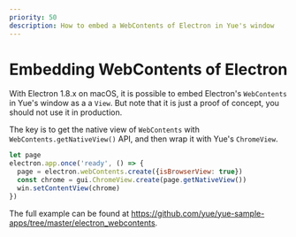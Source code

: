 ```yaml
---
priority: 50
description: How to embed a WebContents of Electron in Yue's window
---
```


# Embedding WebContents of Electron

With Electron 1.8.x on macOS, it is possible to embed Electron's `WebContents`
in Yue's window as a a `View`. But note that it is just a proof of concept, you
should not use it in production.

The key is to get the native view of `WebContents` with
`WebContents.getNativeView()` API, and then wrap it with Yue's `ChromeView`.

```js
let page
electron.app.once('ready', () => {
  page = electron.webContents.create({isBrowserView: true})
  const chrome = gui.ChromeView.create(page.getNativeView())
  win.setContentView(chrome)
})
```

The full example can be found at
https://github.com/yue/yue-sample-apps/tree/master/electron_webcontents.
